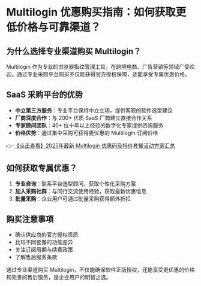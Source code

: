 # Multilogin 优惠购买指南：如何获取更低价格与可靠渠道？

## 为什么选择专业渠道购买 Multilogin？

Multilogin 作为专业的浏览器指纹管理工具，在跨境电商、广告营销等领域广受欢迎。通过专业采购平台购买不仅能获得官方授权保障，还能享受专属优惠价格。

## SaaS 采购平台的优势

- **中立第三方服务**：专业平台保持中立立场，提供客观的软件选型建议
- **厂商深度合作**：与 200+ 优质 SaaS 厂商建立直接合作关系
- **专家顾问团队**：40+ 位十年以上经验的数字化专家提供咨询服务
- **价格优势**：通过集中采购可获得更优惠的 Multilogin 订阅价格

👉 [【点击查看】2025年最新 Multilogin 优惠码及特价套餐活动方案汇总](https://bit.ly/multIlogin)

## 如何获取专属优惠？

1. **专业咨询**：联系平台选型顾问，获取个性化采购方案
2. **加入采购社群**：与同行交流使用经验，获取最新优惠信息
3. **批量采购**：企业用户可通过批量采购获得额外折扣

## 购买注意事项

- 确认供应商的官方授权资质
- 比较不同套餐的功能差异
- 关注订阅周期与续费政策
- 了解售后服务条款

通过专业渠道购买 Multilogin，不仅能确保软件正版授权，还能享受更优惠的价格和完善的售后服务，是企业用户的明智之选。